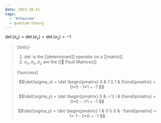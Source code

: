 ```yaml
---
date: 2023-10-21
tags:
  - "#theorem"
  - quantum-theory
---
```


$\det(\sigma_x) = \det(\sigma_y) = \det(\sigma_z) = -1$ 

>[!info]-
> 1. $\det$ is the [[determinant]] operator on a [[matrix]]
> 2. $\sigma_x, \sigma_y, \sigma_z$ are the [[📘 Pauli Matrices]]

>[!success]
>
> $$\det(\sigma_x) = \det \begin{pmatrix} 0 & 1 \\ 1 & 0\end{pmatrix} = 0*0 - 1*1 = -1 $$
> 
> $$\det(\sigma_y) = \det \begin{pmatrix} 0 & -i \\ i & 0\end{pmatrix} = 0*0 - -i*i = -1 $$
>
> $$\det(\sigma_y) = \det \begin{pmatrix} 1 & 0 \\ 0 & -1\end{pmatrix} = 1*-1 - 0*0 = -1 $$
